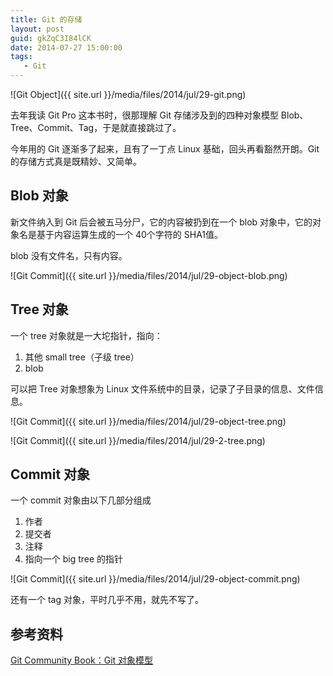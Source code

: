 ```yaml
---
title: Git 的存储
layout: post
guid: gkZqC3I84lCK
date: 2014-07-27 15:00:00
tags:
   - Git
---
```


![Git Object]({{ site.url }}/media/files/2014/jul/29-git.png)


去年我读 Git Pro 这本书时，很那理解 Git 存储涉及到的四种对象模型 Blob、Tree、Commit、Tag，于是就直接跳过了。

今年用的 Git 逐渐多了起来，且有了一丁点 Linux 基础，回头再看豁然开朗。Git 的存储方式真是既精妙、又简单。

## Blob 对象

新文件纳入到 Git 后会被五马分尸，它的内容被扔到在一个 blob 对象中，它的对象名是基于内容运算生成的一个 40个字符的 SHA1值。

blob 没有文件名，只有内容。

![Git Commit]({{ site.url }}/media/files/2014/jul/29-object-blob.png)


## Tree 对象

一个 tree 对象就是一大坨指针，指向：

1. 其他 small tree（子级 tree）
2. blob

可以把 Tree 对象想象为 Linux 文件系统中的目录，记录了子目录的信息、文件信息。


![Git Commit]({{ site.url }}/media/files/2014/jul/29-object-tree.png)


![Git Commit]({{ site.url }}/media/files/2014/jul/29-2-tree.png)


## Commit 对象

一个 commit 对象由以下几部分组成

1. 作者
2. 提交者
3. 注释
4. 指向一个  big tree 的指针

![Git Commit]({{ site.url }}/media/files/2014/jul/29-object-commit.png)


还有一个 tag 对象，平时几乎不用，就先不写了。

## 参考资料

[Git Community Book：Git 对象模型](http://gitbook.liuhui998.com/1_2.html)